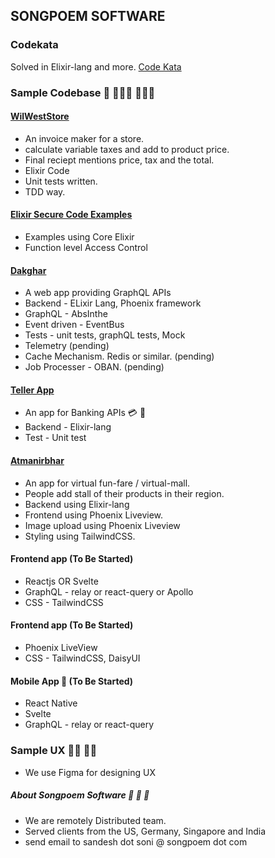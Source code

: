 ## SONGPOEM SOFTWARE

### Codekata
Solved in Elixir-lang and more.
[Code Kata](https://github.com/SongpoemSol/code-katas)


### Sample Codebase 🚀 👨🏻‍💻 👩🏻‍💻

#### [WilWestStore](https://github.com/SongpoemSoftware/WildWestStore)
- An invoice maker for a store.
- calculate variable taxes and add to product price.
- Final reciept mentions price, tax and the total.
- Elixir Code
- Unit tests written.
- TDD way.


#### [Elixir Secure Code Examples](https://github.com/SongpoemSol/Elixir-security)
- Examples using Core Elixir
- Function level Access Control

#### [Dakghar](https://github.com/songpoemsoftware/dakghar_umbrella)
- A web app providing GraphQL APIs
- Backend - ELixir Lang, Phoenix framework
- GraphQL - AbsInthe
- Event driven - EventBus
- Tests - unit tests, graphQL tests, Mock
- Telemetry (pending)
- Cache Mechanism. Redis or similar. (pending)
- Job Processer - OBAN. (pending)

#### [Teller App](https://github.com/songpoemsoftware/TellerService)
- An app for Banking APIs 💳 🏦
- Backend - Elixir-lang
- Test - Unit test

#### [Atmanirbhar](https://github.com/SongpoemSoftware/atmanirbhar)
- An app for virtual fun-fare / virtual-mall.
- People add stall of their products in their region.
- Backend using Elixir-lang
- Frontend using Phoenix Liveview.
- Image upload using Phoenix Liveview
- Styling using TailwindCSS.

#### Frontend app (To Be Started)
- Reactjs OR Svelte
- GraphQL - relay or react-query or Apollo
- CSS - TailwindCSS

#### Frontend app (To Be Started)
- Phoenix LiveView
- CSS - TailwindCSS, DaisyUI


#### Mobile App 📱 (To Be Started)
- React Native
- Svelte
- GraphQL - relay or react-query

### Sample UX 👩‍🎨 👨‍🎨
- We use Figma for designing UX

##### About Songpoem Software 🚀 🚀 🚀 
- We are remotely Distributed team.
- Served clients from the US, Germany, Singapore and India
- send email to sandesh dot soni @ songpoem dot com
